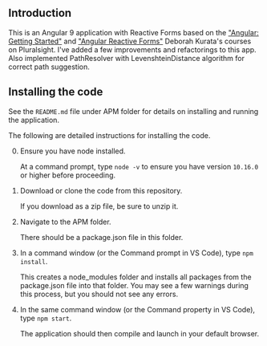 ## Introduction

This is an Angular 9 application with Reactive Forms based on the ["Angular: Getting Started"](http://bit.ly/Angular-GettingStarted) and ["Angular Reactive Forms"](https://app.pluralsight.com/library/courses/angular-2-reactive-forms) Deborah Kurata's courses on Pluralsight.
I've added a few improvements and refactorings to this app. Also implemented PathResolver with LevenshteinDistance algorithm for correct  path suggestion.

## Installing the code

See the `README.md` file under APM folder for details on installing and running the application.

The following are detailed instructions for installing the code.

0) Ensure you have node installed.

   At a command prompt, type `node -v` to ensure you have version `10.16.0` or higher before proceeding.

1) Download or clone the code from this repository.

   If you download as a zip file, be sure to unzip it.

2) Navigate to the APM folder.

   There should be a package.json file in this folder.

3) In a command window (or the Command prompt in VS Code), type `npm install`.

   This creates a node_modules folder and installs all packages from the package.json file into that folder. You may see a few warnings during this process, but you should not see any errors.
   
4) In the same command window (or the Command property in VS Code), type `npm start`.

   The application should then compile and launch in your default browser.
